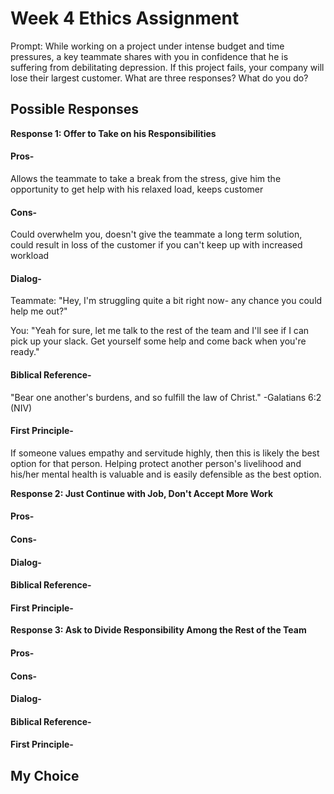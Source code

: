 # Week 4 Ethics Assignment

Prompt: While working on a project under intense budget and time pressures, a key teammate shares with you in confidence that he is suffering from debilitating depression. If this project fails, your company will lose their largest customer. What are three responses? What do you do?

## Possible Responses

<b>Response 1: Offer to Take on his Responsibilities</b>

#### Pros-
Allows the teammate to take a break from the stress, give him the opportunity to get help with his relaxed load, keeps customer

#### Cons- 
Could overwhelm you, doesn't give the teammate a long term solution, could result in loss of the customer if you can't keep up with increased workload

#### Dialog- 
Teammate: "Hey, I'm struggling quite a bit right now- any chance you could help me out?"

You: "Yeah for sure, let me talk to the rest of the team and I'll see if I can pick up your slack. Get yourself some help and come back when you're ready."

#### Biblical Reference- 
"Bear one another's burdens, and so fulfill the law of Christ." -Galatians 6:2 (NIV)

#### First Principle- 
If someone values empathy and servitude highly, then this is likely the best option for that person. Helping protect another person's livelihood and his/her mental health is valuable and is easily defensible as the best option.

<b>Response 2: Just Continue with Job, Don't Accept More Work</b>

#### Pros- 

#### Cons- 

#### Dialog-

#### Biblical Reference- 

#### First Principle- 

<b>Response 3: Ask to Divide Responsibility Among the Rest of the Team</b>

#### Pros- 


#### Cons-


#### Dialog-


#### Biblical Reference- 


#### First Principle- 


## My Choice

